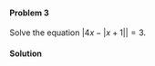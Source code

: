 <div class="alert alert-warning" role="alert">
<h4 class="alert-heading">Problem 3</h4>

Solve the equation $\vert 4x - | x + 1 |\vert = 3$.

</div>

<div class="alert alert-success" role="alert">
<h4 class="alert-heading">Solution</h4>



</div>

